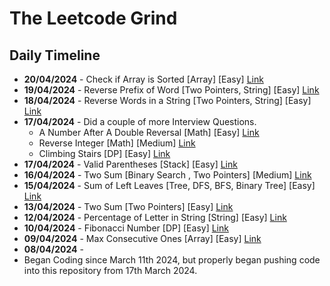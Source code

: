 
# The Leetcode Grind

## Daily Timeline
- **20/04/2024** - Check if Array is Sorted [Array] [Easy] [Link](https://leetcode.com/problems/check-if-array-is-sorted-and-rotated/description/)
- **19/04/2024** - Reverse Prefix of Word [Two Pointers, String] [Easy] [Link](https://leetcode.com/problems/reverse-prefix-of-word/description/)
- **18/04/2024** - Reverse Words in a String [Two Pointers, String] [Easy] [Link](https://leetcode.com/problems/reverse-words-in-a-string/description/)
- **17/04/2024** - Did a couple of more Interview Questions.
    - A Number After A Double Reversal [Math] [Easy] [Link](https://leetcode.com/problems/a-number-after-a-double-reversal/description/)
    - Reverse Integer [Math] [Medium] [Link](https://leetcode.com/problems/reverse-integer/description/)
    - Climbing Stairs [DP] [Easy] [Link](https://leetcode.com/problems/climbing-stairs/description/) 
- **17/04/2024** - Valid Parentheses [Stack] [Easy] [Link]()
- **16/04/2024** - Two Sum [Binary Search , Two Pointers] [Medium] [Link](https://leetcode.com/problems/two-sum-ii-input-array-is-sorted/description/)
- **15/04/2024** - Sum of Left Leaves [Tree, DFS, BFS, Binary Tree] [Easy] [Link](https://leetcode.com/problems/sum-of-left-leaves/description/)
- **13/04/2024** - Two Sum [Two Pointers] [Easy] [Link](https://leetcode.com/problems/two-sum/description/)
- **12/04/2024** - Percentage of Letter in String [String] [Easy] [Link](https://leetcode.com/problems/percentage-of-letter-in-string/description/)
- **10/04/2024** - Fibonacci Number [DP] [Easy] [Link](https://leetcode.com/problems/fibonacci-number/description/)
- **09/04/2024** - Max Consecutive Ones [Array] [Easy] [Link](https://leetcode.com/problems/max-consecutive-ones/description/)
- **08/04/2024** - 
- Began Coding since March 11th 2024, but properly began pushing code into this repository from 17th March 2024.